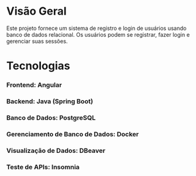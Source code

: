 # Visão Geral
Este projeto fornece um sistema de registro e login de usuários usando banco de dados relacional. Os usuários podem se registrar, fazer login e gerenciar suas sessões.

# Tecnologias
### Frontend: Angular
### Backend: Java (Spring Boot)
### Banco de Dados: PostgreSQL
### Gerenciamento de Banco de Dados: Docker
### Visualização de Dados: DBeaver
### Teste de APIs: Insomnia
